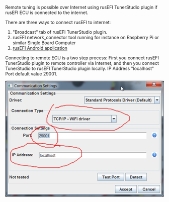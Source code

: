 Remote tuning is possible over Internet using rusEFI TunerStudio plugin if rusEFI ECU is connected to the internet.

There are three ways to connect rusEFI to internet:
1) "Broadcast" tab of rusEFI TunerStudio plugin.
2) rusEFI network_connector tool running for instance on Raspberry Pi or similar Single Board Computer
3) [rusEFI Android application](rusEFI-Android)

Connecting to remote ECU is a two step process:
First you connect rusEFI TunerStudio plugin to remote controller via Internet, and then you connect TunerStudio to rusEFI TunerStudio plugin locally. IP Address "localhost" Port default value 29001.

![x](FAQ/images/TS_plugin_TCP.png)
